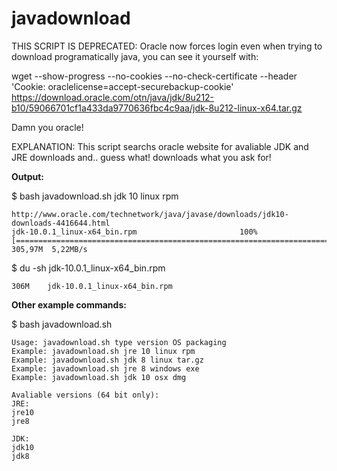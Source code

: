 # javadownload

THIS SCRIPT IS DEPRECATED:
Oracle now forces login even when trying to download programatically java, you can see it yourself with:

wget --show-progress --no-cookies --no-check-certificate --header 'Cookie: oraclelicense=accept-securebackup-cookie' https://download.oracle.com/otn/java/jdk/8u212-b10/59066701cf1a433da9770636fbc4c9aa/jdk-8u212-linux-x64.tar.gz

Damn you oracle!


EXPLANATION:
This script searchs oracle website for avaliable JDK and JRE downloads and.. guess what! downloads what you ask for!

**Output:**

$ bash javadownload.sh jdk 10 linux rpm

```
http://www.oracle.com/technetwork/java/javase/downloads/jdk10-downloads-4416644.html
jdk-10.0.1_linux-x64_bin.rpm                       100%[================================================================================================================>] 305,97M  5,22MB/s
```

$ du -sh jdk-10.0.1_linux-x64_bin.rpm 

```
306M	jdk-10.0.1_linux-x64_bin.rpm
```


**Other example commands:**

$ bash javadownload.sh

```
Usage: javadownload.sh type version OS packaging
Example: javadownload.sh jre 10 linux rpm
Example: javadownload.sh jdk 8 linux tar.gz
Example: javadownload.sh jre 8 windows exe
Example: javadownload.sh jdk 10 osx dmg

Avaliable versions (64 bit only):
JRE:
jre10
jre8

JDK:
jdk10
jdk8
```

